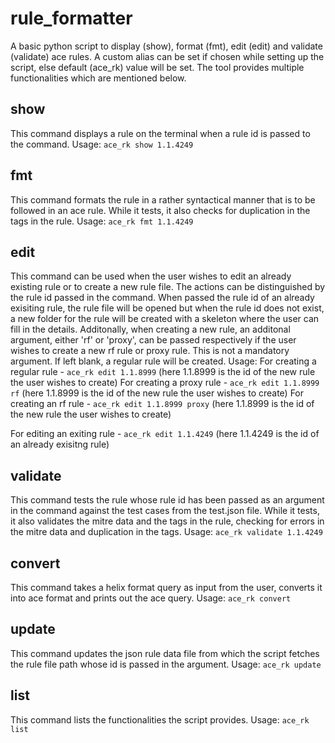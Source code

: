 # rule_formatter

A basic python script to display (show), format (fmt), edit (edit) and validate (validate) ace rules.
A custom alias can be set if chosen while setting up the script, else default (ace_rk) value will be set.
The tool provides multiple functionalities which are mentioned below.

## show

This command displays a rule on the terminal when a rule id is passed to the command.
Usage:
  `ace_rk show 1.1.4249`

## fmt

This command formats the rule in a rather syntactical manner that is to be followed in an ace rule. While it tests, it also checks for duplication in the tags in the rule.
Usage:
  `ace_rk fmt 1.1.4249`

## edit

This command can be used when the user wishes to edit an already existing rule or to create a new rule file. The actions can be distinguished by the rule id passed in the command. When passed the rule id of an already exisiting rule, the rule file will be opened but when the rule id does not exist, a new folder for the rule will be created with a skeleton where the user can fill in the details.
Additonally, when creating a new rule, an additonal argument, either 'rf' or 'proxy', can be passed respectively if the user wishes to create a new rf rule or proxy rule. This is not a mandatory argument. If left blank, a regular rule will be created.
Usage:
  For creating a regular rule - `ace_rk edit 1.1.8999`       (here 1.1.8999 is the id of the new rule the user wishes to create)
  For creating a proxy rule   - `ace_rk edit 1.1.8999 rf`    (here 1.1.8999 is the id of the new rule the user wishes to create)
  For creating an rf rule     - `ace_rk edit 1.1.8999 proxy` (here 1.1.8999 is the id of the new rule the user wishes to create)

  For editing an exiting rule - `ace_rk edit 1.1.4249`       (here 1.1.4249 is the id of an already exisitng rule)

## validate

This command tests the rule whose rule id has been passed as an argument in the command against the test cases from the test.json file. While it tests, it also validates the mitre data and the tags in the rule, checking for errors in the mitre data and duplication in the tags.
Usage:
  `ace_rk validate 1.1.4249`


## convert

This command takes a helix format query as input from the user, converts it into ace format and prints out the ace query.
Usage:
  `ace_rk convert`

## update

This command updates the json rule data file from which the script fetches the rule file path whose id is passed in the argument.
Usage:
  `ace_rk update`

## list

This command lists the functionalities the script provides.
Usage:
  `ace_rk list`
